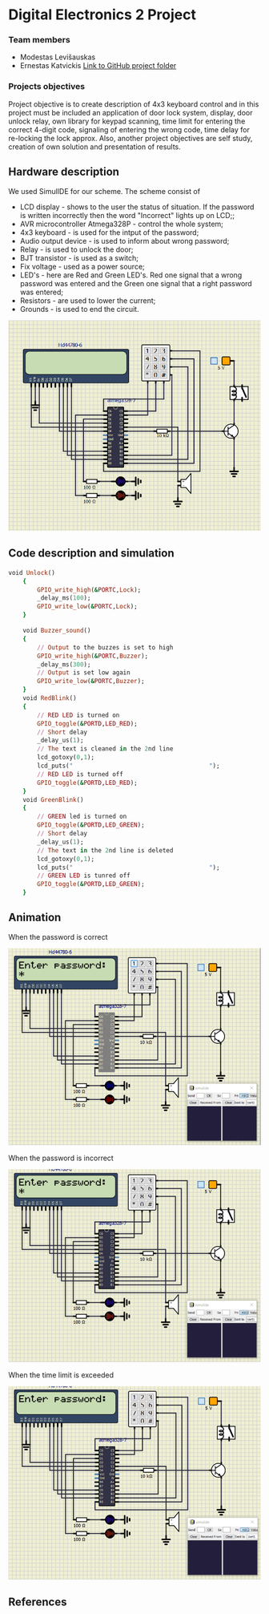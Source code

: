# Digital Electronics 2 Project
### Team members

- Modestas Levišauskas
- Ernestas Katvickis [Link to GitHub project folder](https://github.com/ErnestasKatvickis/Digital-electronics-2/tree/master/Project)

### Projects objectives

Project objective is to create description of 4x3 keyboard control and in this project must be included an application of door lock system, display, door unlock relay, own library for keypad scanning, time limit for entering the correct 4-digit code, signaling of entering the wrong code, time delay for re-locking the lock approx. Also, another project objectives are self study, creation of own solution and presentation of results.

## Hardware description

We used SimulIDE for our scheme. The scheme consist of
- LCD display - shows to the user the status of situation. If the password is written incorrectly then the word "Incorrect" lights up on LCD;; 
- AVR microcontroller Atmega328P - control the whole system;
- 4x3 keyboard - is used for the intput of the password;
- Audio output device - is used to inform about wrong password;
- Relay - is used to unlock the door;
- BJT transistor - is used as a switch;
- Fix voltage - used as a power source;
- LED's - here are Red and Green LED's. Red one signal that a wrong password was entered and the Green one signal that a right password was entered;
- Resistors - are used to lower the current;
- Grounds - is used to end the circuit. 

![Scheme](https://github.com/ErnestasKatvickis/Digital-electronics-2/blob/master/Project/Scheme.png)

## Code description and simulation

```ruby
void Unlock()
	{
		GPIO_write_high(&PORTC,Lock);
		_delay_ms(100);
		GPIO_write_low(&PORTC,Lock);
	}
```
```ruby
	void Buzzer_sound()
	{
		// Output to the buzzes is set to high
		GPIO_write_high(&PORTC,Buzzer);
		_delay_ms(300);
		// Output is set low again
		GPIO_write_low(&PORTC,Buzzer);
	}
	void RedBlink()
	{
		// RED LED is turned on
		GPIO_toggle(&PORTD,LED_RED);
		// Short delay
		_delay_us(1);
		// The text is cleaned in the 2nd line
		lcd_gotoxy(0,1);
		lcd_puts("                                      ");
		// RED LED is turned off
		GPIO_toggle(&PORTD,LED_RED);
	}
	void GreenBlink()
	{
		// GREEN led is turned on
		GPIO_toggle(&PORTD,LED_GREEN);
		// Short delay
		_delay_us(1);
		// The text in the 2nd line is deleted
		lcd_gotoxy(0,1);
		lcd_puts("                                      ");
		// GREEN LED is tunred off
		GPIO_toggle(&PORTD,LED_GREEN);
	}
```

## Animation

When the password is correct

![GIF](https://github.com/ErnestasKatvickis/Digital-electronics-2/blob/master/Project/GIF.gif)

When the password is incorrect

![GIF2](https://github.com/ErnestasKatvickis/Digital-electronics-2/blob/master/Project/GIF2.gif)

When the time limit is exceeded

![GIF3](https://github.com/ErnestasKatvickis/Digital-electronics-2/blob/master/Project/GIF3.gif)

## References

